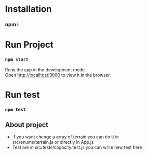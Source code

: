 # Installation

### npm i

# Run Project

### `npm start`

Runs the app in the development mode.\
Open [http://localhost:3000](http://localhost:3000) to view it in the browser.

# Run test

### `npm test`

## About project

- If you want change a array of terrain you can do ti in src/enums/terrain.js or directly in App.js
- Test are in src/tests/capacity.test.js you can write new test here
